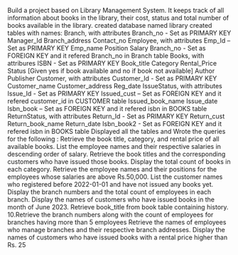 Build a project based on Library Management System. It keeps track of all information about books in the library, their cost, status and total number of books available in the library. created database named library created tables with names:
Branch, with attributes Branch_no - Set as PRIMARY KEY Manager_Id Branch_address Contact_no
Employee, with attributes Emp_Id – Set as PRIMARY KEY Emp_name Position Salary Branch_no - Set as FOREIGN KEY and it refered Branch_no in Branch table
Books, with attribures ISBN - Set as PRIMARY KEY Book_title Category Rental_Price Status [Given yes if book available and no if book not available] Author Publisher
Customer, with attributes Customer_Id - Set as PRIMARY KEY Customer_name Customer_address Reg_date
IssueStatus, with attributes Issue_Id - Set as PRIMARY KEY Issued_cust – Set as FOREIGN KEY and it refered customer_id in CUSTOMER table Issued_book_name Issue_date Isbn_book – Set as FOREIGN KEY and it refered isbn in BOOKS table
ReturnStatus, with attributes Return_Id - Set as PRIMARY KEY Return_cust Return_book_name Return_date Isbn_book2 - Set as FOREIGN KEY and it refered isbn in BOOKS table Displayed all the tables and Wrote the queries for the following :
Retrieve the book title, category, and rental price of all available books.
List the employee names and their respective salaries in descending order of salary.
Retrieve the book titles and the corresponding customers who have issued those books.
Display the total count of books in each category.
Retrieve the employee names and their positions for the employees whose salaries are above Rs.50,000.
List the customer names who registered before 2022-01-01 and have not issued any books yet.
Display the branch numbers and the total count of employees in each branch.
Display the names of customers who have issued books in the month of June 2023.
Retrieve book_title from book table containing history. 10.Retrieve the branch numbers along with the count of employees for branches having more than 5 employees
Retrieve the names of employees who manage branches and their respective branch addresses.
Display the names of customers who have issued books with a rental price higher than Rs. 25
     








